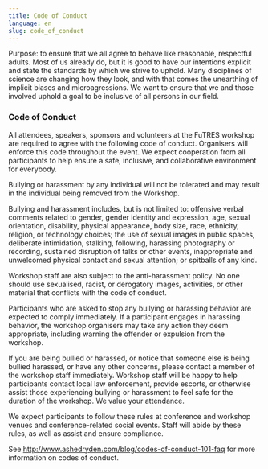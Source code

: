 ```yaml
---
title: Code of Conduct
language: en
slug: code_of_conduct
---
```


Purpose: to ensure that we all agree to behave like reasonable, respectful adults. Most of us already do, but it is good to have our intentions explicit and state the standards by which we strive to uphold. Many disciplines of science are changing how they look, and with that comes the unearthing of implicit biases and microagressions. We want to ensure that we and those involved uphold a goal to be inclusive of all persons in our field.


### Code of Conduct ###


All attendees, speakers, sponsors and volunteers at the FuTRES workshop are required to agree with the following code of conduct. Organisers will enforce this code throughout the event. We expect cooperation from all participants to help ensure a safe, inclusive, and collaborative environment for everybody.

Bullying or harassment by any individual will not be tolerated and may result in the individual being removed from the Workshop.

Bullying and harassment includes, but is not limited to: offensive verbal comments related to gender, gender identity and expression, age, sexual orientation, disability, physical appearance, body size, race, ethnicity, religion, or technology choices; the use of sexual images in public spaces, deliberate intimidation, stalking, following, harassing photography or recording, sustained disruption of talks or other events, inappropriate and unwelcomed physical contact and sexual attention; or spitballs of any kind.

Workshop staff are also subject to the anti-harassment policy. No one should use sexualised, racist, or derogatory images, activities, or other material that conflicts with the code of conduct. 

Participants who are asked to stop any bullying or harassing behavior are expected to comply immediately. If a participant engages in harassing behavior, the workshop organisers may take any action they deem appropriate, including warning the offender or expulsion from the workshop.

If you are being bullied or harassed, or notice that someone else is being bullied harassed, or have any other concerns, please contact a member of the workshop staff immediately. Workshop staff will be happy to help participants contact local law enforcement, provide escorts, or otherwise assist those experiencing bullying or harassment to feel safe for the duration of the workshop. We value your attendance.

We expect participants to follow these rules at conference and workshop venues and conference-related social events. Staff will abide by these rules, as well as assist and ensure compliance.

See http://www.ashedryden.com/blog/codes-of-conduct-101-faq for more information on codes of conduct.
